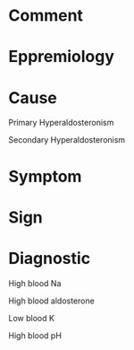 # Comment

# Eppremiology

# Cause

Primary Hyperaldosteronism

Secondary Hyperaldosteronism

# Symptom

# Sign

# Diagnostic

High blood Na

High blood aldosterone

Low blood K

High blood pH
